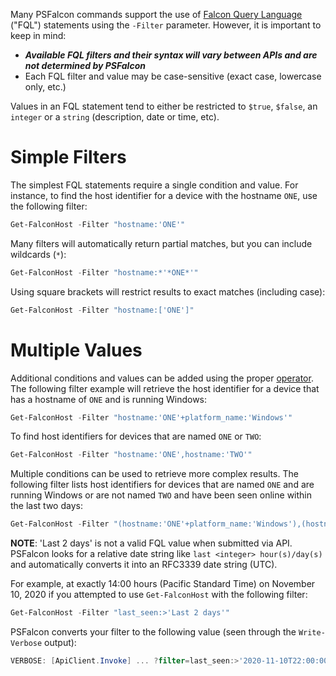 Many PSFalcon commands support the use of [Falcon Query Language](https://falcon.crowdstrike.com/support/documentation/45/falcon-query-language-fql) \("FQL"\) statements using the `-Filter` parameter. However, it is important to keep in mind:

* **_Available FQL filters and their syntax will vary between APIs and are not determined by PSFalcon_**
* Each FQL filter and value may be case-sensitive (exact case, lowercase only, etc.)

Values in an FQL statement tend to either be restricted to `$true`, `$false`, an `integer` or a `string` (description, date or time, etc). 

# Simple Filters
The simplest FQL statements require a single condition and value. For instance, to find the host identifier for a device with the hostname `ONE`, use the following filter:
```powershell
Get-FalconHost -Filter "hostname:'ONE'"
```
Many filters will automatically return partial matches, but you can include wildcards (`*`):
```powershell
Get-FalconHost -Filter "hostname:*'*ONE*'"
```
Using square brackets will restrict results to exact matches (including case):
```powershell
Get-FalconHost -Filter "hostname:['ONE']"
```
# Multiple Values
Additional conditions and values can be added using the proper [operator](https://falcon.crowdstrike.com/support/documentation/45/falcon-query-language-fql#Operators). The following filter example will retrieve the host identifier for a device that has a hostname of `ONE` and is running Windows:
```powershell
Get-FalconHost -Filter "hostname:'ONE'+platform_name:'Windows'"
```
To find host identifiers for devices that are named `ONE` or `TWO`:
```powershell
Get-FalconHost -Filter "hostname:'ONE',hostname:'TWO'"
```
Multiple conditions can be used to retrieve more complex results. The following filter lists host identifiers for devices that are named `ONE` and are running Windows or are not named `TWO` and have been seen online within the last two days:
```powershell
Get-FalconHost -Filter "(hostname:'ONE'+platform_name:'Windows'),(hostname:!'TWO'+last_seen:>'Last 2 days')"
```
**NOTE**: 'Last 2 days' is not a valid FQL value when submitted via API. PSFalcon looks for a relative date string like `last <integer> hour(s)/day(s)` and automatically converts it into an RFC3339 date string \(UTC\).

For example, at exactly 14:00 hours \(Pacific Standard Time\) on November 10, 2020 if you attempted to use `Get-FalconHost` with the following filter:
```powershell
Get-FalconHost -Filter "last_seen:>'Last 2 days'"
```
PSFalcon converts your filter to the following value \(seen through the `Write-Verbose` output\):
```powershell
VERBOSE: [ApiClient.Invoke] ... ?filter=last_seen:>'2020-11-10T22:00:00Z'
```